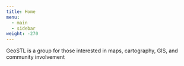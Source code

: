 ```yaml
---
title: Home
menu:
  - main
  - sidebar
weight: -270
---
```

GeoSTL is a group for those interested in maps, cartography, GIS, and community involvement
